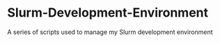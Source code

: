 # Slurm-Development-Environment
A series of scripts used to manage my Slurm development environment
